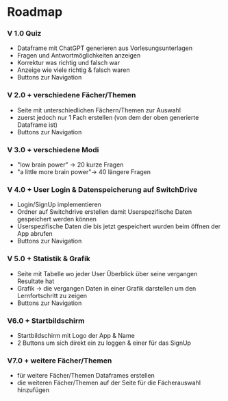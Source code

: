 # Roadmap


### V 1.0 Quiz
- Dataframe mit ChatGPT generieren aus Vorlesungsunterlagen
- Fragen und Antwortmöglichkeiten anzeigen
- Korrektur was richtig und falsch war
- Anzeige wie viele richtig & falsch waren
- Buttons zur Navigation
    
### V 2.0 + verschiedene Fächer/Themen
- Seite mit unterschiedlichen Fächern/Themen zur Auswahl 
- zuerst jedoch nur 1 Fach erstellen (von dem der oben generierte Dataframe ist)
- Buttons zur Navigation
    
### V 3.0 + verschiedene Modi
- "low brain power" -> 20 kurze Fragen
- "a little more brain power"-> 40 längere Fragen
    
### V 4.0 + User Login & Datenspeicherung auf SwitchDrive
- Login/SignUp implementieren
- Ordner auf Switchdrive erstellen damit Userspezifische Daten gespeichert werden können
- Userspezifische Daten die bis jetzt gespeichert wurden beim öffnen der App abrufen 
- Buttons zur Navigation
    
### V 5.0 + Statistik & Grafik
- Seite mit Tabelle wo jeder User Überblick über seine vergangen Resultate hat
- Grafik -> die vergangen Daten in einer Grafik darstellen um den Lernfortschritt zu zeigen
- Buttons zur Navigation
    
### V6.0 + Startbildschirm 
- Startbildschirm mit Logo der App & Name
- 2 Buttons um sich direkt ein zu loggen & einer für das SignUp

### V7.0 + weitere Fächer/Themen
- für weitere Fächer/Themen Dataframes erstellen
- die weiteren Fächer/Themen auf der Seite für die Fächerauswahl hinzufügen
